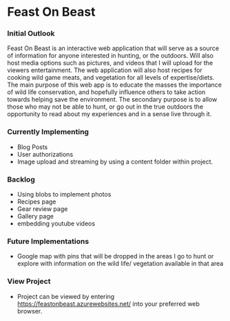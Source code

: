 # Feast On Beast

<h3>Initial Outlook</h3>

Feast On Beast is an interactive web application that will serve as a source of information for anyone interested in hunting, or the outdoors. Will also host media options such as pictures, and videos that I will upload for the viewers entertainment.  The web application will also host recipes for cooking wild game meats, and vegetation for all levels of expertise/diets. The main purpose of this web app is to educate the masses the importance of wild life conservation, and hopefully influence others to take action towards helping save the environment. The secondary purpose is to allow those who may not be able to hunt, or go out in the true outdoors the opportunity to read about my experiences and in a sense live through it.

<h3>Currently Implementing</h3>

- Blog Posts
- User authorizations
- Image upload and streaming by using a content folder within project. 

<h3>Backlog</h3>

- Using blobs to implement photos
- Recipes page
- Gear review page
- Gallery page
- embedding youtube videos

<h3>Future Implementations</h3>

- Google map with pins that will be dropped in the areas I go to hunt or explore with information on the wild life/ vegetation available in that area

<h3>View Project</h3>

- Project can be viewed by entering https://feastonbeast.azurewebsites.net/ into your preferred web browser. 
